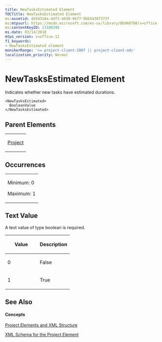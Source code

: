 ```yaml
---
title: NewTasksEstimated Element
TOCTitle: NewTasksEstimated Element
ms:assetid: dd34310a-4df3-4438-9477-9bb5436f373f
ms:mtpsurl: https://msdn.microsoft.com/en-us/library/Bb968708(v=office.12)
ms:contentKeyID: 13188398
ms.date: 03/14/2018
mtps_version: v=office.12
f1_keywords:
- NewTasksEstimated element
monikerRange: '>= project-client-2007 || project-client-odc'
localization_priority: Normal
---
```


# NewTasksEstimated Element




Indicates whether new tasks have estimated durations.

    <NewTasksEstimated>
      BooleanValue
    </NewTasksEstimated>

## Parent Elements

<table>
<colgroup>
<col style="width: 100%" />
</colgroup>
<tbody>
<tr class="odd">
<td><p><a href="project-element.md">Project</a></p></td>
</tr>
</tbody>
</table>

## Occurrences

<table>
<colgroup>
<col style="width: 100%" />
</colgroup>
<tbody>
<tr class="odd">
<td><p>Minimum: 0</p>
<p>Maximum: 1</p></td>
</tr>
</tbody>
</table>

## Text Value

A text value of type boolean is required.

<table>
<colgroup>
<col style="width: 50%" />
<col style="width: 50%" />
</colgroup>
<thead>
<tr class="header">
<th><p>Value</p></th>
<th><p>Description</p></th>
</tr>
</thead>
<tbody>
<tr class="odd">
<td><p>0</p></td>
<td><p>False</p></td>
</tr>
<tr class="even">
<td><p>1</p></td>
<td><p>True</p></td>
</tr>
</tbody>
</table>

## See Also

#### Concepts

[Project Elements and XML Structure](project-elements-and-xml-structure.md)

[XML Schema for the Project Element](xml-schema-for-the-project-element.md)

